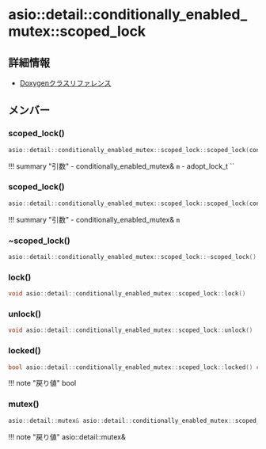 # asio::detail::conditionally_enabled_mutex::scoped_lock



## 詳細情報

- [Doxygenクラスリファレンス](https://lang-ship.com/reference/ESP32/latest/classasio_1_1detail_1_1conditionally__enabled__mutex_1_1scoped__lock.html)

## メンバー



### scoped_lock()



```c
asio::detail::conditionally_enabled_mutex::scoped_lock::scoped_lock(conditionally_enabled_mutex &m, adopt_lock_t)
```

!!! summary "引数"
	- conditionally_enabled_mutex& `m` 
	- adopt_lock_t `` 



### scoped_lock()



```c
asio::detail::conditionally_enabled_mutex::scoped_lock::scoped_lock(conditionally_enabled_mutex &m)
```

!!! summary "引数"
	- conditionally_enabled_mutex& `m` 



### ~scoped_lock()



```c
asio::detail::conditionally_enabled_mutex::scoped_lock::~scoped_lock()
```



### lock()



```c
void asio::detail::conditionally_enabled_mutex::scoped_lock::lock()
```



### unlock()



```c
void asio::detail::conditionally_enabled_mutex::scoped_lock::unlock()
```



### locked()



```c
bool asio::detail::conditionally_enabled_mutex::scoped_lock::locked() const
```

!!! note "戻り値"
	bool



### mutex()



```c
asio::detail::mutex& asio::detail::conditionally_enabled_mutex::scoped_lock::mutex()
```

!!! note "戻り値"
	asio::detail::mutex&



